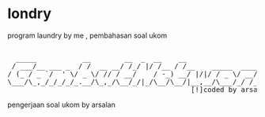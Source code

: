 # londry
program laundry by me , pembahasan soal ukom

<pre>                                                                  
  _____           __        __  _  __    __                  __  
 / ___/__ ___ _  / /  __ __/ /_/ |/ /__ / /__    _____  ____/ /__
/ (_ / _ `/  ' \/ _ \/ // / __/    / -_) __/ |/|/ / _ \/ __/  '_/
\___/\_,_/_/_/_/_.__/\_,_/\__/_/|_/\__/\__/|__,__/\___/_/ /_/\_\ 
                                            [!]coded by arsalan   
</pre>                                                                  
pengerjaan soal ukom by arsalan

